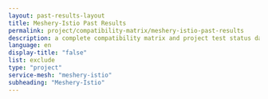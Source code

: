 ```yaml
---
layout: past-results-layout
title: Meshery-Istio Past Results
permalink: project/compatibility-matrix/meshery-istio-past-results
description: a complete compatibility matrix and project test status dashboard.
language: en
display-title: "false"
list: exclude
type: "project"
service-mesh: "meshery-istio"
subheading: "Meshery-Istio"
---
```




